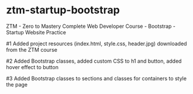 # ztm-startup-bootstrap
ZTM - Zero to Mastery Complete Web Developer Course - Bootstrap - Startup Website Practice

#1 Added project resources (index.html, style.css, header.jpg) downloaded from the ZTM course

#2 Added Bootstrap classes, added custom CSS to h1 and button, added hover effect to button

#3 Added Bootstrap classes to sections and classes for containers to style the page